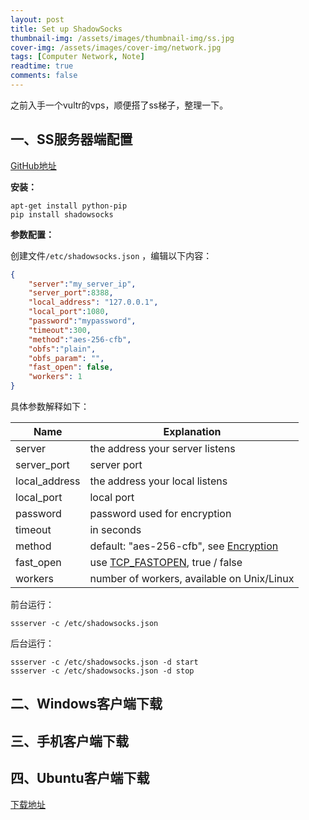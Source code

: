 ```yaml
---
layout: post
title: Set up ShadowSocks
thumbnail-img: /assets/images/thumbnail-img/ss.jpg
cover-img: /assets/images/cover-img/network.jpg
tags: [Computer Network, Note]
readtime: true
comments: false
---
```


之前入手一个vultr的vps，顺便搭了ss梯子，整理一下。

<!--more-->

## 一、SS服务器端配置

[GitHub地址](https://github.com/Chaphlagical/shadowsocks)

**安装：**

```shell
apt-get install python-pip
pip install shadowsocks
```

**参数配置：**

创建文件`/etc/shadowsocks.json` ，编辑以下内容：

```json
{
    "server":"my_server_ip",
    "server_port":8388,
    "local_address": "127.0.0.1",
    "local_port":1080,
    "password":"mypassword",
    "timeout":300,
    "method":"aes-256-cfb",
    "obfs":"plain",
    "obfs_param": "",
    "fast_open": false,
    "workers": 1
}
```

具体参数解释如下：

| Name          | Explanation                                                  |
| ------------- | ------------------------------------------------------------ |
| server        | the address your server listens                              |
| server_port   | server port                                                  |
| local_address | the address your local listens                               |
| local_port    | local port                                                   |
| password      | password used for encryption                                 |
| timeout       | in seconds                                                   |
| method        | default: "aes-256-cfb", see [Encryption](https://github.com/shadowsocks/shadowsocks/wiki/Encryption) |
| fast_open     | use [TCP_FASTOPEN](https://github.com/shadowsocks/shadowsocks/wiki/TCP-Fast-Open), true / false |
| workers       | number of workers, available on Unix/Linux                   |

前台运行：

```shell
ssserver -c /etc/shadowsocks.json
```

后台运行：

```shell
ssserver -c /etc/shadowsocks.json -d start
ssserver -c /etc/shadowsocks.json -d stop
```

## 二、Windows客户端下载

## 三、手机客户端下载

## 四、Ubuntu客户端下载

[下载地址](https://github.com/qingshuisiyuan/electron-ssr-backup/releases)

